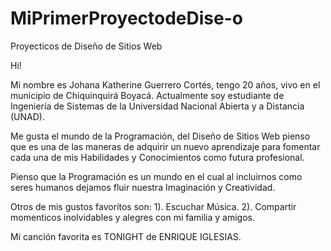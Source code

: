 # MiPrimerProyectodeDise-o
Proyecticos de Diseño de Sitios Web


Hi!

Mi nombre es Johana Katherine Guerrero Cortés, tengo 20 años, vivo en el municipio de Chiquinquirá Boyacá.
Actualmente soy estudiante de Ingeniería de Sistemas de la Universidad Nacional Abierta y a Distancia (UNAD).

Me gusta el mundo de la Programación, del Diseño de Sitios Web pienso que es una de las maneras de adquirir un nuevo aprendizaje para fomentar cada una de mis Habilidades y Conocimientos como futura profesional.

Pienso que la Programación es un mundo en el cual al incluirnos como seres humanos dejamos fluir nuestra Imaginación y Creatividad.

Otros de mis gustos favoritos son:
1). Escuchar Música.
2). Compartir momenticos inolvidables y alegres con mi familia y amigos.

Mi canción favorita es TONIGHT de ENRIQUE IGLESIAS.

